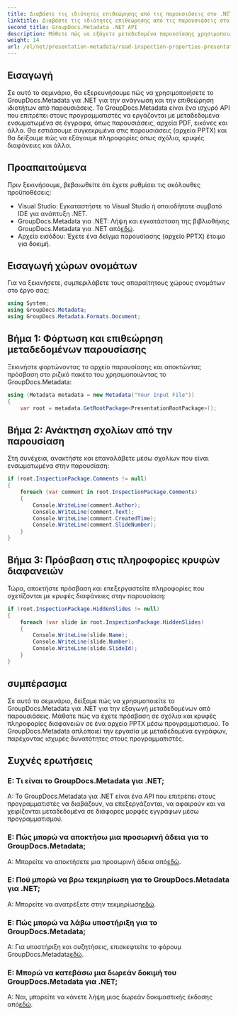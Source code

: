 ```yaml
---
title: Διαβάστε τις ιδιότητες επιθεώρησης από τις παρουσιάσεις στο .NET
linktitle: Διαβάστε τις ιδιότητες επιθεώρησης από τις παρουσιάσεις στο .NET
second_title: GroupDocs.Metadata .NET API
description: Μάθετε πώς να εξάγετε μεταδεδομένα παρουσίασης χρησιμοποιώντας το GroupDocs.Metadata για .NET. Πρόσβαση σε σχόλια, κρυφές διαφάνειες και άλλα μέσω προγραμματισμού.
weight: 14
url: /el/net/presentation-metadata/read-inspection-properties-presentations/
---
```

## Εισαγωγή
Σε αυτό το σεμινάριο, θα εξερευνήσουμε πώς να χρησιμοποιήσετε το GroupDocs.Metadata για .NET για την ανάγνωση και την επιθεώρηση ιδιοτήτων από παρουσιάσεις. Το GroupDocs.Metadata είναι ένα ισχυρό API που επιτρέπει στους προγραμματιστές να εργάζονται με μεταδεδομένα ενσωματωμένα σε έγγραφα, όπως παρουσιάσεις, αρχεία PDF, εικόνες και άλλα. Θα εστιάσουμε συγκεκριμένα στις παρουσιάσεις (αρχεία PPTX) και θα δείξουμε πώς να εξάγουμε πληροφορίες όπως σχόλια, κρυφές διαφάνειες και άλλα.
## Προαπαιτούμενα
Πριν ξεκινήσουμε, βεβαιωθείτε ότι έχετε ρυθμίσει τις ακόλουθες προϋποθέσεις:
- Visual Studio: Εγκαταστήστε το Visual Studio ή οποιοδήποτε συμβατό IDE για ανάπτυξη .NET.
-  GroupDocs.Metadata για .NET: Λήψη και εγκατάσταση της βιβλιοθήκης GroupDocs.Metadata για .NET από[εδώ](https://releases.groupdocs.com/metadata/net/).
- Αρχείο εισόδου: Έχετε ένα δείγμα παρουσίασης (αρχείο PPTX) έτοιμο για δοκιμή.
## Εισαγωγή χώρων ονομάτων
Για να ξεκινήσετε, συμπεριλάβετε τους απαραίτητους χώρους ονομάτων στο έργο σας:
```csharp
using System;
using GroupDocs.Metadata;
using GroupDocs.Metadata.Formats.Document;
```
## Βήμα 1: Φόρτωση και επιθεώρηση μεταδεδομένων παρουσίασης
Ξεκινήστε φορτώνοντας το αρχείο παρουσίασης και αποκτώντας πρόσβαση στο ριζικό πακέτο του χρησιμοποιώντας το GroupDocs.Metadata:
```csharp
using (Metadata metadata = new Metadata("Your Input File"))
{
    var root = metadata.GetRootPackage<PresentationRootPackage>();
```
## Βήμα 2: Ανάκτηση σχολίων από την παρουσίαση
Στη συνέχεια, ανακτήστε και επαναλάβετε μέσω σχολίων που είναι ενσωματωμένα στην παρουσίαση:
```csharp
if (root.InspectionPackage.Comments != null)
{
    foreach (var comment in root.InspectionPackage.Comments)
    {
        Console.WriteLine(comment.Author);
        Console.WriteLine(comment.Text);
        Console.WriteLine(comment.CreatedTime);
        Console.WriteLine(comment.SlideNumber);
    }
}
```
## Βήμα 3: Πρόσβαση στις πληροφορίες κρυφών διαφανειών
Τώρα, αποκτήστε πρόσβαση και επεξεργαστείτε πληροφορίες που σχετίζονται με κρυφές διαφάνειες στην παρουσίαση:
```csharp
if (root.InspectionPackage.HiddenSlides != null)
{
    foreach (var slide in root.InspectionPackage.HiddenSlides)
    {
        Console.WriteLine(slide.Name);
        Console.WriteLine(slide.Number);
        Console.WriteLine(slide.SlideId);
    }
}
```
## συμπέρασμα
Σε αυτό το σεμινάριο, δείξαμε πώς να χρησιμοποιείτε το GroupDocs.Metadata για .NET για την εξαγωγή μεταδεδομένων από παρουσιάσεις. Μάθατε πώς να έχετε πρόσβαση σε σχόλια και κρυφές πληροφορίες διαφανειών σε ένα αρχείο PPTX μέσω προγραμματισμού. Το GroupDocs.Metadata απλοποιεί την εργασία με μεταδεδομένα εγγράφων, παρέχοντας ισχυρές δυνατότητες στους προγραμματιστές.

## Συχνές ερωτήσεις
### Ε: Τι είναι το GroupDocs.Metadata για .NET;
Α: Το GroupDocs.Metadata για .NET είναι ένα API που επιτρέπει στους προγραμματιστές να διαβάζουν, να επεξεργάζονται, να αφαιρούν και να χειρίζονται μεταδεδομένα σε διάφορες μορφές εγγράφων μέσω προγραμματισμού.
### Ε: Πώς μπορώ να αποκτήσω μια προσωρινή άδεια για το GroupDocs.Metadata;
 Α: Μπορείτε να αποκτήσετε μια προσωρινή άδεια από[εδώ](https://purchase.groupdocs.com/temporary-license/).
### Ε: Πού μπορώ να βρω τεκμηρίωση για το GroupDocs.Metadata για .NET;
 Α: Μπορείτε να ανατρέξετε στην τεκμηρίωση[εδώ](https://tutorials.groupdocs.com/metadata/net/).
### Ε: Πώς μπορώ να λάβω υποστήριξη για το GroupDocs.Metadata;
 Α: Για υποστήριξη και συζητήσεις, επισκεφτείτε το φόρουμ GroupDocs.Metadata[εδώ](https://forum.groupdocs.com/c/metadata/14).
### Ε: Μπορώ να κατεβάσω μια δωρεάν δοκιμή του GroupDocs.Metadata για .NET;
 Α: Ναι, μπορείτε να κάνετε λήψη μιας δωρεάν δοκιμαστικής έκδοσης από[εδώ](https://releases.groupdocs.com/).